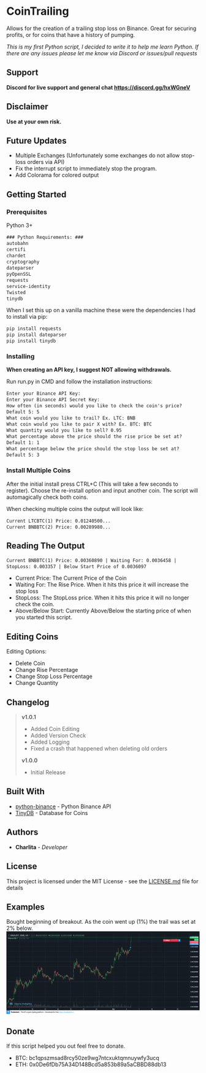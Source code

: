 # CoinTrailing
Allows for the creation of a trailing stop loss on Binance. Great for securing profits, or for coins that have a history of pumping.

*This is my first Python script, I decided to write it to help me learn Python. If there are any issues please let me know via Discord or issues/pull requests*

## Support
**Discord for live support and general chat https://discord.gg/hxWGneV**

## Disclaimer
**Use at your own risk.**

## Future Updates
* Multiple Exchanges (Unfortunately some exchanges do not allow stop-loss orders via API)
* Fix the interrupt script to immediately stop the program.
* Add Colorama for colored output

## Getting Started

### Prerequisites

Python 3+

```
### Python Requirements: ###
autobahn
certifi
chardet
cryptography
dateparser
pyOpenSSL
requests
service-identity
Twisted
tinydb
```

When I set this up on a vanilla machine these were the dependencies I had to install via pip:
```
pip install requests
pip install dateparser
pip install tinydb
```

### Installing

**When creating an API key, I suggest NOT allowing withdrawals.**

Run run.py in CMD and follow the installation instructions:
```
Enter your Binance API Key:
Enter your Binance API Secret Key:
How often (in seconds) would you like to check the coin's price? Default 5: 5
What coin would you like to trail? Ex. LTC: BNB
What coin would you like to pair X with? Ex. BTC: BTC
What quantity would you like to sell? 0.95
What percentage above the price should the rise price be set at? Default 1: 1
What percentage below the price should the stop loss be set at? Default 5: 3
```

### Install Multiple Coins
After the initial install press CTRL+C (This will take a few seconds to register). Choose the re-install option and input another coin.
The script will automagically check both coins.

When checking multiple coins the output will look like:
```
Current LTCBTC(1) Price: 0.01240500...
Current BNBBTC(2) Price: 0.00289980...
```


## Reading The Output
```
Current BNBBTC(1) Price: 0.00360890 | Waiting For: 0.0036458 | StopLoss: 0.003357 | Below Start Price of 0.0036097
```
* Current Price: The Current Price of the Coin
* Waiting For: The Rise Price. When it hits this price it will increase the stop loss
* StopLoss: The StopLoss price. When it hits this price it will no longer check the coin.
* Above/Below Start: Currently Above/Below the starting price of when you started this script.


## Editing Coins
Editing Options:
* Delete Coin
* Change Rise Percentage
* Change Stop Loss Percentage
* Change Quantity

## Changelog

> **v1.0.1**
> * Added Coin Editing
> * Added Version Check
> * Added Logging
> * Fixed a crash that happened when deleting old orders
>
> **v1.0.0**
> * Initial Release

## Built With

* [python-binance](https://github.com/sammchardy/python-binance) - Python Binance API
* [TinyDB](https://tinydb.readthedocs.io/en/latest/) - Database for Coins

## Authors

* **Charlita** - *Developer*

## License

This project is licensed under the MIT License - see the [LICENSE.md](LICENSE.md) file for details

## Examples
Bought beginning of breakout. As the coin went up (1%) the trail was set at 2% below.
![example1](https://github.com/Charlita/CoinTrailing/blob/master/examples/example1.png)

## Donate
If this script helped you out feel free to donate.
* BTC: bc1qpszmsad8rcy50ze9wg7ntcxuktqmnuywfy3ucq
* ETH: 0x0De6fDb75A34D148Bcd5a853b89a5aCBBD88db13